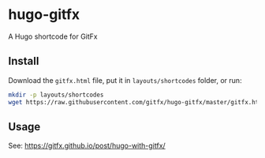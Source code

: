 # hugo-gitfx
A Hugo shortcode for GitFx

## Install

Download the `gitfx.html` file, put it in `layouts/shortcodes` folder, or run:

```bash
mkdir -p layouts/shortcodes
wget https://raw.githubusercontent.com/gitfx/hugo-gitfx/master/gitfx.html -P layouts/shortcodes
```

## Usage

See: https://gitfx.github.io/post/hugo-with-gitfx/
